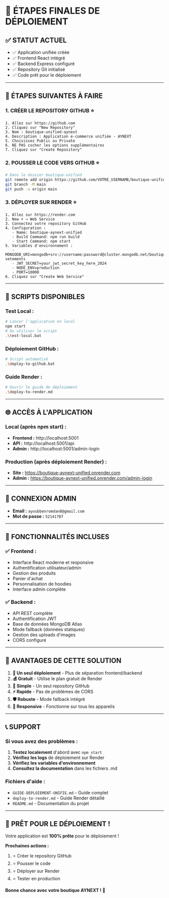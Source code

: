 # 🎯 **ÉTAPES FINALES DE DÉPLOIEMENT**

## ✅ **STATUT ACTUEL**
- ✅ Application unifiée créée
- ✅ Frontend React intégré
- ✅ Backend Express configuré
- ✅ Repository Git initialisé
- ✅ Code prêt pour le déploiement

---

## 🚀 **ÉTAPES SUIVANTES À FAIRE**

### **1. CRÉER LE REPOSITORY GITHUB** ⭐
```
1. Allez sur https://github.com
2. Cliquez sur "New Repository"
3. Nom : boutique-unified-aynext
4. Description : Application e-commerce unifiée - AYNEXT
5. Choisissez Public ou Private
6. NE PAS cocher les options supplémentaires
7. Cliquez sur "Create Repository"
```

### **2. POUSSER LE CODE VERS GITHUB** ⭐
```bash
# Dans le dossier boutique-unified
git remote add origin https://github.com/VOTRE_USERNAME/boutique-unified-aynext.git
git branch -M main
git push -u origin main
```

### **3. DÉPLOYER SUR RENDER** ⭐
```
1. Allez sur https://render.com
2. New + → Web Service
3. Connectez votre repository GitHub
4. Configuration :
   - Name: boutique-aynext-unified
   - Build Command: npm run build
   - Start Command: npm start
5. Variables d'environnement :
   - MONGODB_URI=mongodb+srv://username:password@cluster.mongodb.net/boutique-vetements
   - JWT_SECRET=your_jwt_secret_key_here_2024
   - NODE_ENV=production
   - PORT=10000
6. Cliquez sur "Create Web Service"
```

---

## 🔧 **SCRIPTS DISPONIBLES**

### **Test Local :**
```bash
# Lancer l'application en local
npm start
# Ou utiliser le script
.\test-local.bat
```

### **Déploiement GitHub :**
```bash
# Script automatisé
.\deploy-to-github.bat
```

### **Guide Render :**
```bash
# Ouvrir le guide de déploiement
.\deploy-to-render.md
```

---

## 🌐 **ACCÈS À L'APPLICATION**

### **Local (après npm start) :**
- **Frontend :** http://localhost:5001
- **API :** http://localhost:5001/api
- **Admin :** http://localhost:5001/admin-login

### **Production (après déploiement Render) :**
- **Site :** https://boutique-aynext-unified.onrender.com
- **Admin :** https://boutique-aynext-unified.onrender.com/admin-login

---

## 👤 **CONNEXION ADMIN**
- **Email :** `ayoubbenromdan8@gmail.com`
- **Mot de passe :** `52141707`

---

## 📱 **FONCTIONNALITÉS INCLUSES**

### ✅ **Frontend :**
- Interface React moderne et responsive
- Authentification utilisateur/admin
- Gestion des produits
- Panier d'achat
- Personnalisation de hoodies
- Interface admin complète

### ✅ **Backend :**
- API REST complète
- Authentification JWT
- Base de données MongoDB Atlas
- Mode fallback (données statiques)
- Gestion des uploads d'images
- CORS configuré

---

## 🎉 **AVANTAGES DE CETTE SOLUTION**

1. **🎯 Un seul déploiement** - Plus de séparation frontend/backend
2. **💰 Gratuit** - Utilise le plan gratuit de Render
3. **🔧 Simple** - Un seul repository GitHub
4. **⚡ Rapide** - Pas de problèmes de CORS
5. **🛡️ Robuste** - Mode fallback intégré
6. **📱 Responsive** - Fonctionne sur tous les appareils

---

## 📞 **SUPPORT**

### **Si vous avez des problèmes :**
1. **Testez localement** d'abord avec `npm start`
2. **Vérifiez les logs** de déploiement sur Render
3. **Vérifiez les variables d'environnement**
4. **Consultez la documentation** dans les fichiers .md

### **Fichiers d'aide :**
- `GUIDE-DEPLOIEMENT-UNIFIE.md` - Guide complet
- `deploy-to-render.md` - Guide Render détaillé
- `README.md` - Documentation du projet

---

## 🚀 **PRÊT POUR LE DÉPLOIEMENT !**

Votre application est **100% prête** pour le déploiement !

**Prochaines actions :**
1. ⭐ Créer le repository GitHub
2. ⭐ Pousser le code
3. ⭐ Déployer sur Render
4. ⭐ Tester en production

**Bonne chance avec votre boutique AYNEXT ! 🎉**
